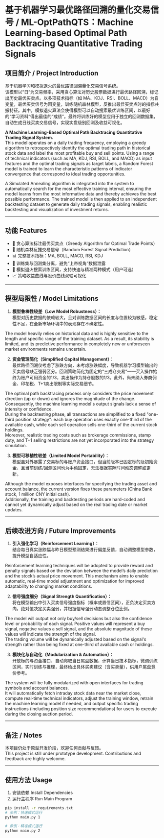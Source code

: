 # 基于机器学习最优路径回溯的量化交易信号 / ML-OptPathQTS：Machine Learning-based Optimal Path Backtracing Quantitative Trading Signals

## 项目简介 / Project Introduction

基于机器学习和模拟退火的最优路径回溯量化交易信号系统。  
该模型以“日”为交易频率，采用贪心算法对历史股票数据进行最优路径回溯，标记出历史最优买卖点。以多项技术指标（如 MA、KDJ、RSI、BOLL、MACD）为自变量，最优买卖信号为因变量，训练随机森林模型，反推出最佳买卖点时的指标共振特征。其中，模拟退火算法会使得模型可以自动搜索最优训练区间，以最好的“学习资料”得出最佳的“成绩”。最终将训练好的模型应用于独立的回测数据集，自动生成日线买卖交易信号，实现实盘级别回测及收益可视化。

**A Machine Learning-Based Optimal Path Backtracing Quantitative Trading Signal System.**  
This model operates on a daily trading frequency, employing a greedy algorithm to retrospectively identify the optimal trading path in historical stock data and label the most profitable buy and sell points. Using a range of technical indicators (such as MA, KDJ, RSI, BOLL, and MACD) as input features and the optimal trading signals as target labels, a Random Forest model is trained to learn the characteristic patterns of indicator convergence that correspond to ideal trading opportunities.

A Simulated Annealing algorithm is integrated into the system to automatically search for the most effective training interval, ensuring the model learns from the most informative data and thereby achieves the best possible performance. The trained model is then applied to an independent backtesting dataset to generate daily trading signals, enabling realistic backtesting and visualization of investment returns.

---

## 功能 Features
- 🧠 贪心算法标注最优买卖点（Greedy Algorithm for Optimal Trade Points）
- 🌲 随机森林反推交易信号（Random Forest Signal Prediction）
- 📊 完整技术指标：MA, BOLL, MACD, RSI, KDJ
- 🔄 训练集与回测集分离，避免“上帝视角”数据泄露
- 🧊 模拟退火搜索训练区间，支持快速与精准两种模式（用户可选）
- 📈 策略收益曲线与股价曲线双轴可视化

---

## 模型局限性 / Model Limitations

1. **模型鲁棒性较差（Low Model Robustness）：**  
模型对历史数据的依赖较大，且对训练数据区间的长度与位置较为敏感，稳定性不足，在全新市场环境中的表现存在不确定性。

The model heavily relies on historical data and is highly sensitive to the length and specific range of the training dataset. As a result, its stability is limited, and its predictive performance in completely new or unforeseen market environments remains uncertain.

2. **资金管理简化（Simplified Capital Management）：**  
最优路径回溯仅考虑了涨跌方向，未考虑涨跌幅度，导致机器学习模型输出的买卖信号缺乏强弱区分。回测策略简化为固定的“三成仓交易”——买入操作始终为账户可用资金的1/3，卖出操作为持仓股数的1/3。此外，尚未纳入券商佣金、印花税、T+1卖出限制等实际交易细节。

The optimal path backtracing process only considers the price movement direction (up or down) and ignores the magnitude of the change. Consequently, the machine learning model's output signals lack a sense of intensity or confidence.  
During the backtesting phase, all transactions are simplified to a fixed "one-third position strategy": each buy operation uses exactly one-third of the available cash, while each sell operation sells one-third of the current stock holdings.  
Moreover, realistic trading costs such as brokerage commissions, stamp duty, and T+1 selling restrictions are not yet incorporated into the strategy simulation.


3. **模型可移植性较差（Limited Model Portability）：**  
模型虽对外暴露了交易标的与账户资金接口，但当前版本已固定标的及初始资金，且当前训练/回测区间也为手动固定，无法根据实际时间动态调整或更新。

Although the model exposes interfaces for specifying the trading asset and account balance, the current version fixes these parameters (China Bank stock, 1 million CNY initial cash).  
Additionally, the training and backtesting periods are hard-coded and cannot yet dynamically adjust based on the real trading date or market updates.

---

## 后续改进方向 / Future Improvements

1. **引入强化学习（Reinforcement Learning）：**  
结合每日真实涨跌幅与昨日模型预测结果进行偏差反馈，自动调整模型参数，提升模型自适应性。

Reinforcement learning techniques will be adopted to provide reward and penalty signals based on the deviation between the model’s daily prediction and the stock’s actual price movement. This mechanism aims to enable automatic, real-time model adjustment and optimization for improved adaptability to changing market conditions.


2. **信号强度细分（Signal Strength Quantification）：**  
将在模型输出中引入买卖信号强度指标（概率或置信区间），正负决定买卖方向，绝对值决定买卖强弱，并根据信号强弱动态调整仓位比例。

The model will output not only buy/sell decisions but also the confidence level or probability of each signal. Positive values will represent a buy signal, negative values a sell signal, and the absolute magnitude of these values will indicate the strength of the signal.  
The trading volume will be dynamically adjusted based on the signal's strength rather than being fixed at one-third of available cash or holdings.

3. **模块化与自动化（Modularization & Automation）：**  
开放标的与资金接口，自动爬取当日尾盘数据，计算当日技术指标，微调训练区间，实时训练与推理，最终给出具体买卖建议（含买卖量），供用户尾盘竞价参考。

The system will be fully modularized with open interfaces for trading symbols and account balances.  
It will automatically fetch intraday stock data near the market close, compute real-time technical indicators, adjust the training window, retrain the machine learning model if needed, and output specific trading instructions (including position size recommendations) for users to execute during the closing auction period.

---

## 备注 / Notes

本项目仍处于原型开发阶段，欢迎任何贡献与反馈。  
This project is still under prototype development. Contributions and feedback are highly welcome.

---


## 使用方法 Usage

1. 安装依赖 Install Dependencies
2. 运行主程序 Run Main Program

```bash
pip install -r requirements.txt
# 示例：快速模式运行
python main.py 1

# 示例：精准模式运行
python main.py 2

